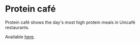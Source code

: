 # Protein café

Protein café shows the day's most high protein meals in Unicafé restaurants.

Available [here](https://sumire-io.github.io/proteincafe/).
